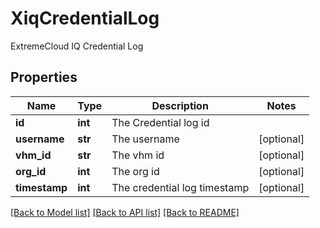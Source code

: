 # XiqCredentialLog

ExtremeCloud IQ Credential Log
## Properties
Name | Type | Description | Notes
------------ | ------------- | ------------- | -------------
**id** | **int** | The Credential log id | 
**username** | **str** | The username | [optional] 
**vhm_id** | **str** | The vhm id | [optional] 
**org_id** | **int** | The org id | [optional] 
**timestamp** | **int** | The credential log timestamp | [optional] 

[[Back to Model list]](../README.md#documentation-for-models) [[Back to API list]](../README.md#documentation-for-api-endpoints) [[Back to README]](../README.md)


